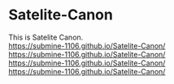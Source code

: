 # Satelite-Canon
This is Satelite Canon.  
https://submine-1106.github.io/Satelite-Canon/  
https://submine-1106.github.io/Satelite-Canon/  
https://submine-1106.github.io/Satelite-Canon/  
https://submine-1106.github.io/Satelite-Canon/  
